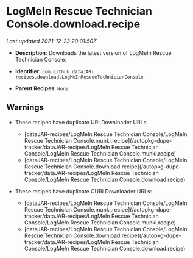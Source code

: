 # LogMeIn Rescue Technician Console.download.recipe

_Last updated 2021-12-23 20:01:50Z_

- **Description**: Downloads the latest version of LogMeIn Rescue Technician Console.

- **Identifier**: `com.github.dataJAR-recipes.download.LogMeInRescueTechnicianConsole`

- **Parent Recipes**: `None`


## Warnings

- These recipes have duplicate URLDownloader URLs:
    - [dataJAR-recipes/LogMeIn Rescue Technician Console/LogMeIn Rescue Technician Console.munki.recipe](/autopkg-dupe-tracker/dataJAR-recipes/LogMeIn Rescue Technician Console/LogMeIn Rescue Technician Console.munki.recipe)
    - [dataJAR-recipes/LogMeIn Rescue Technician Console/LogMeIn Rescue Technician Console.download.recipe](/autopkg-dupe-tracker/dataJAR-recipes/LogMeIn Rescue Technician Console/LogMeIn Rescue Technician Console.download.recipe)

- These recipes have duplicate CURLDownloader URLs:
    - [dataJAR-recipes/LogMeIn Rescue Technician Console/LogMeIn Rescue Technician Console.munki.recipe](/autopkg-dupe-tracker/dataJAR-recipes/LogMeIn Rescue Technician Console/LogMeIn Rescue Technician Console.munki.recipe)
    - [dataJAR-recipes/LogMeIn Rescue Technician Console/LogMeIn Rescue Technician Console.download.recipe](/autopkg-dupe-tracker/dataJAR-recipes/LogMeIn Rescue Technician Console/LogMeIn Rescue Technician Console.download.recipe)